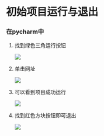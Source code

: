 # 初始项目运行与退出



### 在pycharm中

1. 找到绿色三角运行按钮

   ![](D:\TyporaNote\Django\5.初始项目运行与退出.assets\10.png)

2. 单击网址

   ![](D:\TyporaNote\Django\5.初始项目运行与退出.assets\11.png)

3. 可以看到项目成功运行

   ![](D:\TyporaNote\Django\5.初始项目运行与退出.assets\12.png)

4. 找到红色方块按钮即可退出

   ![](D:\TyporaNote\Django\5.初始项目运行与退出.assets\13.png)
